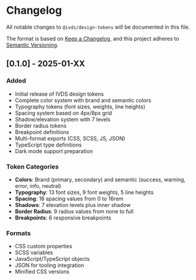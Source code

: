 # Changelog

All notable changes to `@ivds/design-tokens` will be documented in this file.

The format is based on [Keep a Changelog](https://keepachangelog.com/en/1.0.0/),
and this project adheres to [Semantic Versioning](https://semver.org/).

## [0.1.0] - 2025-01-XX

### Added
- Initial release of IVDS design tokens
- Complete color system with brand and semantic colors
- Typography tokens (font sizes, weights, line heights)
- Spacing system based on 4px/8px grid
- Shadow/elevation system with 7 levels
- Border radius tokens
- Breakpoint definitions
- Multi-format exports (CSS, SCSS, JS, JSON)
- TypeScript type definitions
- Dark mode support preparation

### Token Categories
- **Colors**: Brand (primary, secondary) and semantic (success, warning, error, info, neutral)
- **Typography**: 13 font sizes, 9 font weights, 5 line heights
- **Spacing**: 18 spacing values from 0 to 16rem
- **Shadows**: 7 elevation levels plus inner shadow
- **Border Radius**: 9 radius values from none to full
- **Breakpoints**: 6 responsive breakpoints

### Formats
- CSS custom properties
- SCSS variables
- JavaScript/TypeScript objects
- JSON for tooling integration
- Minified CSS versions
